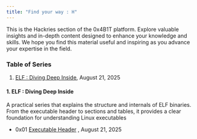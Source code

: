 ```yaml
---
title: "Find your way : H"
---
```


This is the Hackries section of the 0x4B1T platform. Explore valuable insights and in-depth content designed to enhance your knowledge and skills. We hope you find this material useful and inspiring as you advance your expertise in the field.

### Table of Series
1. [ELF : Diving Deep Inside](#), August 21, 2025

#### 1. ELF : Diving Deep Inside

A practical series that explains the structure and internals of ELF binaries. From the executable header to sections and tables, it provides a clear foundation for understanding Linux executables

- 0x01 [Executable Header](https://kris3c.github.io/hackries/mastering-x86-64-assembly/0x01) , August 21, 2025

